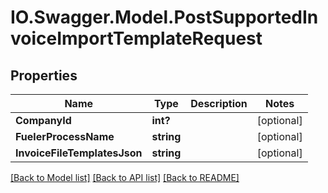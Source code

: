 # IO.Swagger.Model.PostSupportedInvoiceImportTemplateRequest
## Properties

Name | Type | Description | Notes
------------ | ------------- | ------------- | -------------
**CompanyId** | **int?** |  | [optional] 
**FuelerProcessName** | **string** |  | [optional] 
**InvoiceFileTemplatesJson** | **string** |  | [optional] 

[[Back to Model list]](../README.md#documentation-for-models) [[Back to API list]](../README.md#documentation-for-api-endpoints) [[Back to README]](../README.md)

